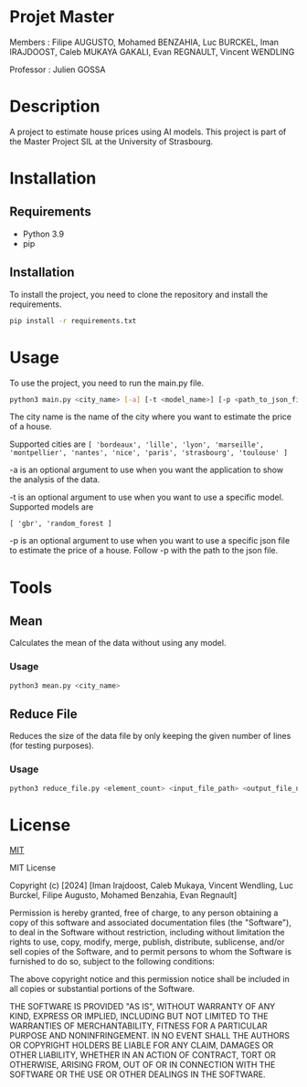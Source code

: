 # Projet Master

Members : Filipe AUGUSTO, Mohamed BENZAHIA, Luc BURCKEL, Iman IRAJDOOST, Caleb MUKAYA GAKALI, Evan REGNAULT, Vincent WENDLING

Professor : Julien GOSSA

# Description

A project to estimate house prices using AI models. This project is part of the Master Project SIL at the University of Strasbourg.

# Installation

## Requirements

- Python 3.9
- pip

## Installation

To install the project, you need to clone the repository and install the requirements.

```bash
pip install -r requirements.txt
```

# Usage

To use the project, you need to run the main.py file.

```bash
python3 main.py <city_name> [-a] [-t <model_name>] [-p <path_to_json_file>]
```

The city name is the name of the city where you want to estimate the price of a house. 


Supported cities are 
``
[
    'bordeaux',
    'lille',
    'lyon',
    'marseille',
    'montpellier',
    'nantes',
    'nice',
    'paris',
    'strasbourg',
    'toulouse'
]
``


-a is an optional argument to use when you want the application to show the analysis of the data.


-t is an optional argument to use when you want to use a specific model. Supported models are

``
[
    'gbr',
    'random_forest
]
``


-p is an optional argument to use when you want to use a specific json file to estimate the price of a house. Follow -p with the path to the json file.



# Tools

## Mean

Calculates the mean of the data without using any model.

### Usage

```bash
python3 mean.py <city_name>
```

## Reduce File

Reduces the size of the data file by only keeping the given number of lines (for testing purposes).

### Usage

```bash
python3 reduce_file.py <element_count> <input_file_path> <output_file_name>
```

# License

[MIT](https://choosealicense.com/licenses/mit/)

MIT License

Copyright (c) [2024] [Iman Irajdoost, Caleb Mukaya, Vincent Wendling, Luc Burckel, Filipe Augusto, Mohamed Benzahia, Evan Regnault]

Permission is hereby granted, free of charge, to any person obtaining a copy
of this software and associated documentation files (the "Software"), to deal
in the Software without restriction, including without limitation the rights
to use, copy, modify, merge, publish, distribute, sublicense, and/or sell
copies of the Software, and to permit persons to whom the Software is
furnished to do so, subject to the following conditions:

The above copyright notice and this permission notice shall be included in all
copies or substantial portions of the Software.

THE SOFTWARE IS PROVIDED "AS IS", WITHOUT WARRANTY OF ANY KIND, EXPRESS OR
IMPLIED, INCLUDING BUT NOT LIMITED TO THE WARRANTIES OF MERCHANTABILITY,
FITNESS FOR A PARTICULAR PURPOSE AND NONINFRINGEMENT. IN NO EVENT SHALL THE
AUTHORS OR COPYRIGHT HOLDERS BE LIABLE FOR ANY CLAIM, DAMAGES OR OTHER
LIABILITY, WHETHER IN AN ACTION OF CONTRACT, TORT OR OTHERWISE, ARISING FROM,
OUT OF OR IN CONNECTION WITH THE SOFTWARE OR THE USE OR OTHER DEALINGS IN THE
SOFTWARE.
